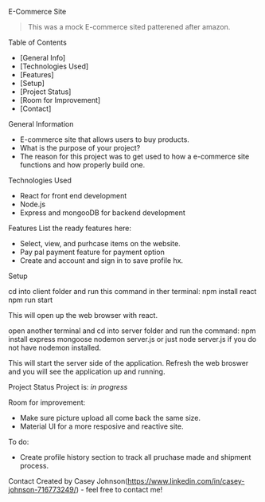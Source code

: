 E-Commerce Site
> This was a mock E-commerce sited patterened after amazon.


Table of Contents
* [General Info]
* [Technologies Used]
* [Features]
* [Setup]
* [Project Status]
* [Room for Improvement]
* [Contact]


General Information
- E-commerce site that allows users to buy products.
- What is the purpose of your project?
- The reason for this project was to get used to how a e-commerce site functions and how properly build one.

Technologies Used
- React for front end development
- Node.js
- Express and mongooDB for backend development


Features
List the ready features here:
- Select, view, and purhcase items on the website.
- Pay pal payment feature for payment option
- Create and account and sign in to save profile hx.


Setup

cd into client folder and run this command in ther terminal:
  npm install react
  npm run start
  
This will open up the web browser with react.

open another terminal and cd into server folder and run the command:
  npm install express mongoose
  nodemon server.js or just node server.js if you do not have nodemon installed.
  
This will start the server side of the application. Refresh the web broswer and you will see the application up and running.


Project Status
Project is: _in progress_


Room for improvement:
- Make sure picture upload all come back the same size.
- Material UI for a more resposive and reactive site.

To do:
- Create profile history section to track all pruchase made and shipment process.


Contact
Created by Casey Johnson(https://www.linkedin.com/in/casey-johnson-716773249/) - feel free to contact me!
